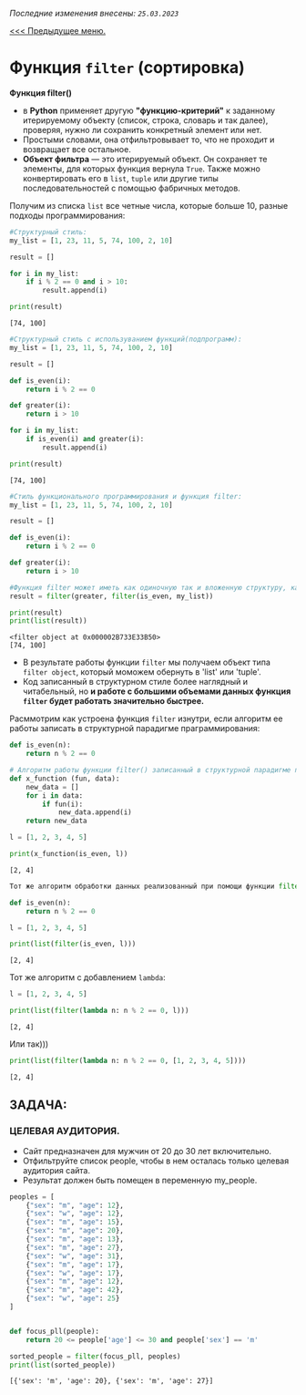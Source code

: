 *Последние изменения внесены: `25.03.2023`*

[<<< Предыдущее меню.]()

# Функция  `filter` (сортировка)

**Функция filter()**
* в **Python** применяет другую **"функцию-критерий"** к заданному итерируемому объекту (список, строка, словарь и так далее), проверяя, нужно ли сохранить конкретный элемент или нет. 
* Простыми словами, она отфильтровывает то, что не проходит и возвращает все остальное.
* **Объект фильтра** — это итерируемый объект. Он сохраняет те элементы, для которых функция вернула `True`. Также можно конвертировать его в `list`, `tuple` или другие типы последовательностей с помощью фабричных методов. 

Получим из списка `list` все четные числа, которые больше 10, разные подходы программирования:


```python
#Структурный стиль:
my_list = [1, 23, 11, 5, 74, 100, 2, 10]

result = []

for i in my_list:
    if i % 2 == 0 and i > 10:
        result.append(i)

print(result)
```

    [74, 100]
    


```python
#Структурный стиль c используванием функций(подпрограмм):
my_list = [1, 23, 11, 5, 74, 100, 2, 10]

result = []

def is_even(i):
    return i % 2 == 0

def greater(i):
    return i > 10

for i in my_list:
    if is_even(i) and greater(i):
        result.append(i)

print(result)
```

    [74, 100]
    


```python
#Стиль функционального программирования и функция filter:
my_list = [1, 23, 11, 5, 74, 100, 2, 10]

result = []

def is_even(i):
    return i % 2 == 0

def greater(i):
    return i > 10

#Функция filter может иметь как одиночную так и вложенную структуру, как в нашем примере:
result = filter(greater, filter(is_even, my_list))

print(result)
print(list(result))
```

    <filter object at 0x000002B733E33B50>
    [74, 100]
    

* В результате работы функции `filter` мы получаем объект типа `filter object`, который моможем обернуть в 'list' или 'tuple'.
* Код записанный в структурном стиле более наглядный и читабельный, но **и работе с большими объемами данных функция `filter` будет работать значительно быстрее.**

Расммотрим как устроена функция `filter` изнутри, если алгоритм ее работы записать в структурной парадигме праграммирования:


```python
def is_even(n):
    return n % 2 == 0

# Алгоритм работы функции filter() записанный в структурной парадигме программирования:
def x_function (fun, data):
    new_data = []
    for i in data:
        if fun(i):
            new_data.append(i)
    return new_data

l = [1, 2, 3, 4, 5]

print(x_function(is_even, l))
```

    [2, 4]
    


```python
Тот же алгоритм обработки данных реализованный при помощи функции filter():
```


```python
def is_even(n):
    return n % 2 == 0

l = [1, 2, 3, 4, 5]

print(list(filter(is_even, l)))
```

    [2, 4]
    

Тот же алгоритм с добавлением `lambda`:


```python
l = [1, 2, 3, 4, 5]

print(list(filter(lambda n: n % 2 == 0, l)))
```

    [2, 4]
    

Или так)))


```python
print(list(filter(lambda n: n % 2 == 0, [1, 2, 3, 4, 5])))
```

    [2, 4]
    

## ЗАДАЧА:
### ЦЕЛЕВАЯ АУДИТОРИЯ.
* Сайт предназначен для мужчин от 20 до 30 лет включительно. 
* Отфильтруйте список people, чтобы в нем осталась только целевая аудитория сайта.
* Результат должен быть помещен в переменную my_people.


```python
peoples = [
    {"sex": "m", "age": 12},
    {"sex": "w", "age": 12},
    {"sex": "m", "age": 15},
    {"sex": "m", "age": 20},
    {"sex": "m", "age": 13},
    {"sex": "m", "age": 27},
    {"sex": "w", "age": 31},
    {"sex": "m", "age": 17},
    {"sex": "w", "age": 17},
    {"sex": "m", "age": 12},
    {"sex": "m", "age": 42},
    {"sex": "w", "age": 25}
]


def focus_pll(people):
    return 20 <= people['age'] <= 30 and people['sex'] == 'm'

sorted_people = filter(focus_pll, peoples)
print(list(sorted_people))

```

    [{'sex': 'm', 'age': 20}, {'sex': 'm', 'age': 27}]
    


```python

```
